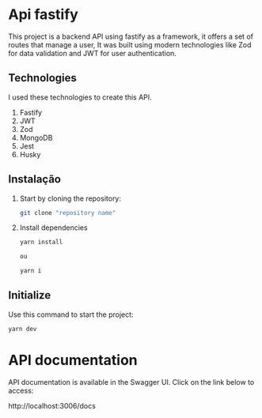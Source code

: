 # Api fastify

This project is a backend API using fastify as a framework, it offers a set of routes that manage a user, It was built using modern technologies like Zod for data validation and JWT for user authentication.

## Technologies

I used these technologies to create this API.

1. Fastify
2. JWT
3. Zod
4. MongoDB
5. Jest
6. Husky

## Instalação

1. Start by cloning the repository:

   ```bash
   git clone "repository name"

   ```

2. Install dependencies

   ```bash
   yarn install

   ou

   yarn i
   ```

## Initialize

Use this command to start the project:

    yarn dev

# API documentation

API documentation is available in the Swagger UI. Click on the link below to access:

http://localhost:3006/docs
